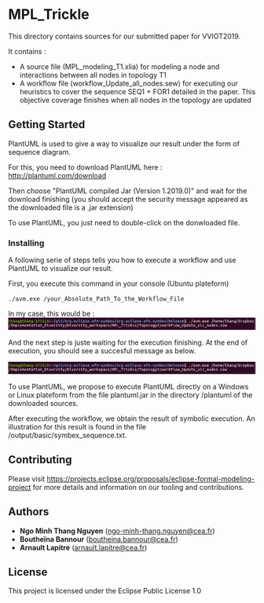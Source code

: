 # MPL_Trickle

This directory contains sources for our submitted paper for VVIOT2019.

It contains : 
- A source file (MPL_modeling_T1.xlia) for modeling a node and interactions between all nodes in topology T1
- A workflow file (workflow_Update_all_nodes.sew) for executing our heuristics to cover the sequence SEQ1 + FOR1 detailed in the paper. This objective coverage finishes when all nodes in the topology are updated


## Getting Started

PlantUML is used to give a way to visualize our result under the form of sequence diagram. 

For this, you need to download PlantUML here : http://plantuml.com/download

Then choose "PlantUML compiled Jar (Version 1.2019.0)" and wait for the download finishing (you should accept the security message appeared as the downloaded file is a .jar extension)

To use PlantUML, you just need to double-click on the donwloaded file.

### Installing

A following serie of steps tells you how to execute a workflow and use PlantUML to visualize our result.

First, you execute this command in your console (Ubuntu plateform)

```
./avm.exe /your_Absolute_Path_To_the_Workflow_File
```
In my case, this would be : 
![alt text](https://github.com/ngo-minh-thang-nguyen/MPL_Trickle/blob/master/Commande.png)

And the next step is juste waiting for the execution finishing.
At the end of execution, you should see a succesful message as below.

![alt text](https://github.com/ngo-minh-thang-nguyen/MPL_Trickle/blob/master/Commande.png)


To use PlantUML, we propose to execute PlantUML directly on a Windows or Linux plateform from the file plantuml.jar in the directory /plantuml of the downloaded sources.

After executing the workflow, we obtain the result of symbolic execution. An illustration for this result is found in the file /output/basic/symbex_sequence.txt.


## Contributing

Please visit https://projects.eclipse.org/proposals/eclipse-formal-modeling-project for more details and information on our tooling and contributions.


## Authors

* **Ngo Minh Thang Nguyen** (ngo-minh-thang.nguyen@cea.fr)
* **Boutheïna Bannour** (boutheina.bannour@cea.fr)
* **Arnault Lapitre** (arnault.lapitre@cea.fr)

## License

This project is licensed under the Eclipse Public License 1.0

